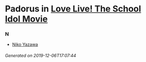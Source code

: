 # Padorus in [Love Live! The School Idol Movie](https://myanimelist.net/anime/24997/Love_Live_The_School_Idol_Movie)

### N
* [Niko Yazawa](https://github.com/shadow578/Project-Padoru/blob/master/table-of-contents/characters/NikoYazawa.md)

###### Generated on 2019-12-06T17:07:44
